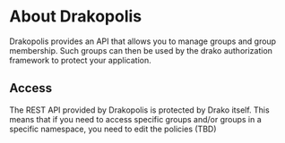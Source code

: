 # About Drakopolis

Drakopolis provides an API that allows you to manage groups and group membership. Such groups can then
be used by the drako authorization framework to protect your application.

## Access

The REST API provided by Drakopolis is protected by Drako itself. This means that
if you need to access specific groups and/or groups in a specific namespace, you need to edit
the policies (TBD)
